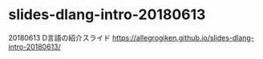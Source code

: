 # slides-dlang-intro-20180613
20180613 D言語の紹介スライド
https://allegrogiken.github.io/slides-dlang-intro-20180613/
